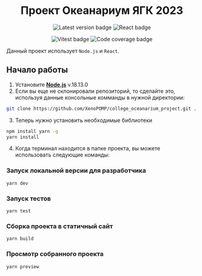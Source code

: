 <h1 align='center'>Проект Океанариум ЯГК 2023</h1>

<p align='center'>
    <img alt='Latest version badge' src='https://badgen.net/badge/Latest%20release/v.1.12/green' />
    <img alt='React badge' src='https://img.shields.io/badge/react-%2320232a.svg?style=Plastic&logo=react&logoColor=%2361DAFB' />
</p>

<p align='center'>
    <img alt='Vitest badge' src='https://badgen.net/badge/Vitest/passing/green' />
    <img alt='Code coverage badge' src='https://badgen.net/badge/Coverage/82.12/green' />
</p>

Данный проект использует ``Node.js`` и ``React``.

## Начало работы

1. Установите [**Node.js**](https://nodejs.org/dist/v18.13.0/node-v18.13.0-x64.msi) v.18.13.0
2. Если вы еще не склонировали репозиторий, то сделайте это, используя данные консольные комманды в нужной директории:

```bash
git clone https://github.com/XenoPOMP/college_oceanarium_project.git .
```

3. Теперь нужно установить необходимые библиотеки
```bash
npm install yarn -g
yarn install
```

4. Когда терминал находится в папке проекта, вы можете использовать следующие команды:
### Запуск локальной версии для разработчика
```yarn
yarn dev
```

### Запуск тестов
```yarn
yarn test
```

### Сборка проекта в статичный сайт
```yarn
yarn build
```

### Просмотр собранного проекта
```yarn
yarn preview
```